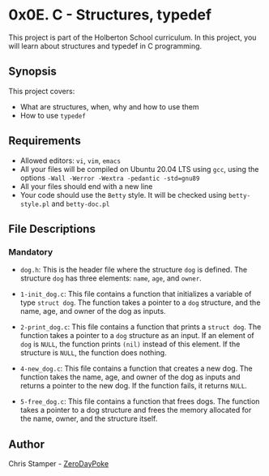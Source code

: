 # 0x0E. C - Structures, typedef

This project is part of the Holberton School curriculum. In this project, you will learn about structures and typedef in C programming.

## Synopsis

This project covers:

- What are structures, when, why and how to use them
- How to use `typedef`

## Requirements

- Allowed editors: `vi`, `vim`, `emacs`
- All your files will be compiled on Ubuntu 20.04 LTS using `gcc`, using the options `-Wall -Werror -Wextra -pedantic -std=gnu89`
- All your files should end with a new line
- Your code should use the `Betty` style. It will be checked using `betty-style.pl` and `betty-doc.pl`

## File Descriptions

### Mandatory

- `dog.h`: This is the header file where the structure `dog` is defined. The structure `dog` has three elements: `name`, `age`, and `owner`.

- `1-init_dog.c`: This file contains a function that initializes a variable of type `struct dog`. The function takes a pointer to a `dog` structure, and the name, age, and owner of the dog as inputs.

- `2-print_dog.c`: This file contains a function that prints a `struct dog`. The function takes a pointer to a `dog` structure as an input. If an element of `dog` is `NULL`, the function prints `(nil)` instead of this element. If the structure is `NULL`, the function does nothing.

- `4-new_dog.c`: This file contains a function that creates a new dog. The function takes the name, age, and owner of the dog as inputs and returns a pointer to the new dog. If the function fails, it returns `NULL`.

- `5-free_dog.c`: This file contains a function that frees dogs. The function takes a pointer to a dog structure and frees the memory allocated for the name, owner, and the structure itself.

## Author

Chris Stamper - [ZeroDayPoke](https://github.com/ZeroDayPoke)
